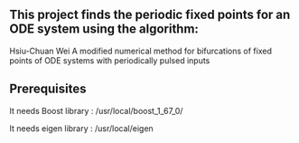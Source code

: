 ## This project finds the periodic fixed points for an ODE system using the algorithm:
Hsiu-Chuan Wei
A modified numerical method for bifurcations of fixed points of ODE systems with periodically pulsed inputs


## Prerequisites
It needs Boost library :
/usr/local/boost_1_67_0/

It needs eigen library :
/usr/local/eigen
